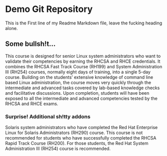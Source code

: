 # Demo Git Repository
This is the First line of my Readme Markdown file, leave the fucking heading alone.

## Some bullsh!t...
This course is designed for senior Linux system administrators who want to
validate their competencies by earning the RHCSA and RHCE credentials. It
combines the RHCSA Fast Track Course (RH199) and System Administration III
(RH254) courses, normally eight days of training, into a single 5-day course. Building
on the students’ extensive knowledge of command line based Linux administration,
the course moves very quickly through the intermediate and advanced tasks
covered by lab-based knowledge checks and facilitative discussions. Upon
completion, students will have been exposed to all the intermediate and advanced
competencies tested by the RHCSA and RHCE exams.

### Surprise! Additional sh!tty addons
Solaris system administrators who have completed the Red Hat Enterprise Linux for Solaris
Administrators (RH290) course. This course is not recommended for students who have
successfully completed the RHCSA Rapid Track Course (RH200). For those students, the
Red Hat System Administration III (RH254) course is recommended.